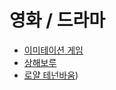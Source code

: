 # 영화 / 드라마

* [이미테이션 게임](imitation_game.md)
* [상해보루](shanghai_fortress.md)
* [로얄 테넌바움](royal_tenenbaums.md))
